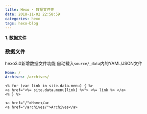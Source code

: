 ```yaml
---
title: Hexo · 数据文件夹
date: 2018-11-02 22:58:59
categories: hexo
tags: hexo-blog
---
```


**1. 数据文件**

<!-- more -->

### 数据文件
hexo3.0新增数据文件功能
自动载入`source/_data`内的YAML/JSON文件

```yaml source/_data/menu.yml
Home: /
Archives: /archives/
```

```
<% for (var link in site.data.menu) { %>
<a href="<%= site.data.menu[link] %>"> <%= link %> </a>
<% } %>
```

```
<a href="/">Home</a>
<a href="/archives/">Archives</a>
```
